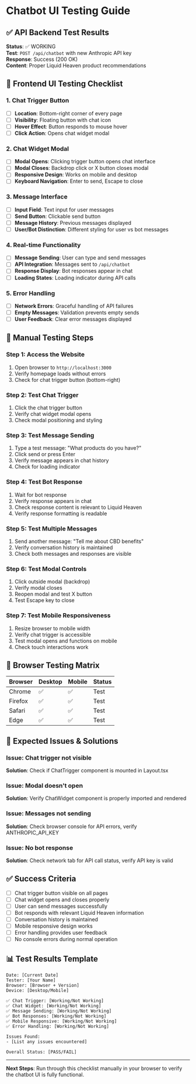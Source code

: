 # Chatbot UI Testing Guide

## ✅ API Backend Test Results
**Status**: ✅ WORKING  
**Test**: `POST /api/chatbot` with new Anthropic API key  
**Response**: Success (200 OK)  
**Content**: Proper Liquid Heaven product recommendations  

## 🎯 Frontend UI Testing Checklist

### 1. Chat Trigger Button
- [ ] **Location**: Bottom-right corner of every page
- [ ] **Visibility**: Floating button with chat icon
- [ ] **Hover Effect**: Button responds to mouse hover
- [ ] **Click Action**: Opens chat widget modal

### 2. Chat Widget Modal
- [ ] **Modal Opens**: Clicking trigger button opens chat interface
- [ ] **Modal Closes**: Backdrop click or X button closes modal
- [ ] **Responsive Design**: Works on mobile and desktop
- [ ] **Keyboard Navigation**: Enter to send, Escape to close

### 3. Message Interface
- [ ] **Input Field**: Text input for user messages
- [ ] **Send Button**: Clickable send button
- [ ] **Message History**: Previous messages displayed
- [ ] **User/Bot Distinction**: Different styling for user vs bot messages

### 4. Real-time Functionality
- [ ] **Message Sending**: User can type and send messages
- [ ] **API Integration**: Messages sent to `/api/chatbot`
- [ ] **Response Display**: Bot responses appear in chat
- [ ] **Loading States**: Loading indicator during API calls

### 5. Error Handling
- [ ] **Network Errors**: Graceful handling of API failures
- [ ] **Empty Messages**: Validation prevents empty sends
- [ ] **User Feedback**: Clear error messages displayed

## 🧪 Manual Testing Steps

### Step 1: Access the Website
1. Open browser to `http://localhost:3000`
2. Verify homepage loads without errors
3. Check for chat trigger button (bottom-right)

### Step 2: Test Chat Trigger
1. Click the chat trigger button
2. Verify chat widget modal opens
3. Check modal positioning and styling

### Step 3: Test Message Sending
1. Type a test message: "What products do you have?"
2. Click send or press Enter
3. Verify message appears in chat history
4. Check for loading indicator

### Step 4: Test Bot Response
1. Wait for bot response
2. Verify response appears in chat
3. Check response content is relevant to Liquid Heaven
4. Verify response formatting is readable

### Step 5: Test Multiple Messages
1. Send another message: "Tell me about CBD benefits"
2. Verify conversation history is maintained
3. Check both messages and responses are visible

### Step 6: Test Modal Controls
1. Click outside modal (backdrop)
2. Verify modal closes
3. Reopen modal and test X button
4. Test Escape key to close

### Step 7: Test Mobile Responsiveness
1. Resize browser to mobile width
2. Verify chat trigger is accessible
3. Test modal opens and functions on mobile
4. Check touch interactions work

## 📱 Browser Testing Matrix

| Browser | Desktop | Mobile | Status |
|---------|---------|--------|--------|
| Chrome | ✅ | ✅ | Test |
| Firefox | ✅ | ✅ | Test |
| Safari | ✅ | ✅ | Test |
| Edge | ✅ | ✅ | Test |

## 🚨 Expected Issues & Solutions

### Issue: Chat trigger not visible
**Solution**: Check if ChatTrigger component is mounted in Layout.tsx

### Issue: Modal doesn't open
**Solution**: Verify ChatWidget component is properly imported and rendered

### Issue: Messages not sending
**Solution**: Check browser console for API errors, verify ANTHROPIC_API_KEY

### Issue: No bot response
**Solution**: Check network tab for API call status, verify API key is valid

## ✅ Success Criteria

- [ ] Chat trigger button visible on all pages
- [ ] Chat widget opens and closes properly
- [ ] User can send messages successfully
- [ ] Bot responds with relevant Liquid Heaven information
- [ ] Conversation history is maintained
- [ ] Mobile responsive design works
- [ ] Error handling provides user feedback
- [ ] No console errors during normal operation

## 📊 Test Results Template

```
Date: [Current Date]
Tester: [Your Name]
Browser: [Browser + Version]
Device: [Desktop/Mobile]

✅ Chat Trigger: [Working/Not Working]
✅ Chat Widget: [Working/Not Working]
✅ Message Sending: [Working/Not Working]
✅ Bot Responses: [Working/Not Working]
✅ Mobile Responsive: [Working/Not Working]
✅ Error Handling: [Working/Not Working]

Issues Found:
- [List any issues encountered]

Overall Status: [PASS/FAIL]
```

---

**Next Steps**: Run through this checklist manually in your browser to verify the chatbot UI is fully functional. 